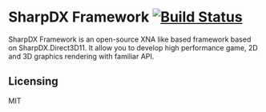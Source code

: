 # SharpDX Framework [![Build Status](https://travis-ci.org/insma/SharpDX-Framework.svg)](https://travis-ci.org/insma/SharpDX-Framework)

SharpDX Framework is an open-source XNA like based framework based on SharpDX.Direct3D11. It allow you to develop high performance game, 2D and 3D graphics rendering with familiar API.

## Licensing
 
MIT
